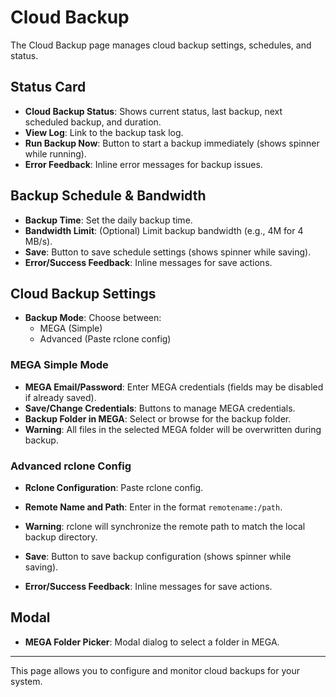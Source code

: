 # Cloud Backup

The Cloud Backup page manages cloud backup settings, schedules, and status.

## Status Card
- **Cloud Backup Status**: Shows current status, last backup, next scheduled backup, and duration.
- **View Log**: Link to the backup task log.
- **Run Backup Now**: Button to start a backup immediately (shows spinner while running).
- **Error Feedback**: Inline error messages for backup issues.

## Backup Schedule & Bandwidth
- **Backup Time**: Set the daily backup time.
- **Bandwidth Limit**: (Optional) Limit backup bandwidth (e.g., 4M for 4 MB/s).
- **Save**: Button to save schedule settings (shows spinner while saving).
- **Error/Success Feedback**: Inline messages for save actions.

## Cloud Backup Settings
- **Backup Mode**: Choose between:
  - MEGA (Simple)
  - Advanced (Paste rclone config)

### MEGA Simple Mode
- **MEGA Email/Password**: Enter MEGA credentials (fields may be disabled if already saved).
- **Save/Change Credentials**: Buttons to manage MEGA credentials.
- **Backup Folder in MEGA**: Select or browse for the backup folder.
- **Warning**: All files in the selected MEGA folder will be overwritten during backup.

### Advanced rclone Config
- **Rclone Configuration**: Paste rclone config.
- **Remote Name and Path**: Enter in the format `remotename:/path`.
- **Warning**: rclone will synchronize the remote path to match the local backup directory.

- **Save**: Button to save backup configuration (shows spinner while saving).
- **Error/Success Feedback**: Inline messages for save actions.

## Modal
- **MEGA Folder Picker**: Modal dialog to select a folder in MEGA.

---

This page allows you to configure and monitor cloud backups for your system. 